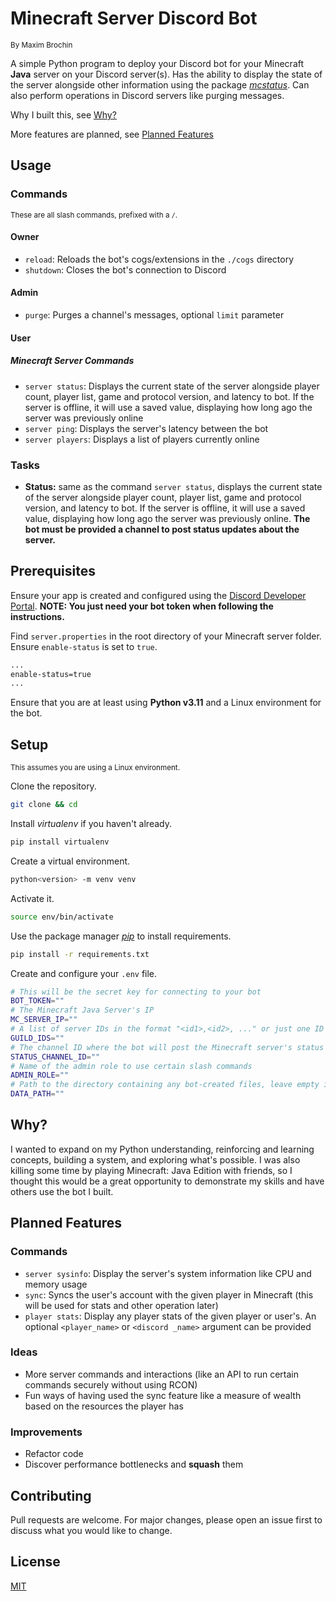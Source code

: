 # Minecraft Server Discord Bot

<small>By Maxim Brochin</small>

A simple Python program to deploy your Discord bot for your Minecraft **Java** server on your Discord server(s). Has the ability to display the state of the server alongside other information using the package _[mcstatus](https://pypi.org/project/mcstatus/)_. Can also perform operations in Discord servers like purging messages.

Why I built this, see [Why?](#Why?)

More features are planned, see [Planned Features](#Planned-Features)

## Usage

### Commands

<small>These are all slash commands, prefixed with a `/`.</small>

#### Owner

- `reload`: Reloads the bot's cogs/extensions in the `./cogs` directory
- `shutdown`: Closes the bot's connection to Discord

#### Admin

- `purge`: Purges a channel's messages, optional `limit` parameter

#### User

##### Minecraft Server Commands

- `server status`: Displays the current state of the server alongside player count, player list, game and protocol version, and latency to bot. If the server is offline, it will use a saved value, displaying how long ago the server was previously online
- `server ping`: Displays the server's latency between the bot
- `server players`: Displays a list of players currently online

### Tasks

- **Status:** same as the command `server status`, displays the current state of the server alongside player count, player list, game and protocol version, and latency to bot. If the server is offline, it will use a saved value, displaying how long ago the server was previously online. **The bot must be provided a channel to post status updates about the server.**

## Prerequisites

Ensure your app is created and configured using the [Discord Developer Portal](https://discord.com/developers/docs/quick-start/getting-started#step-1-creating-an-app).
**NOTE: You just need your bot token when following the instructions.**

Find `server.properties` in the root directory of your Minecraft server folder. Ensure `enable-status` is set to `true`.

```bash
...
enable-status=true
...
```

Ensure that you are at least using **Python v3.11** and a Linux environment for the bot.

## Setup

<small>This assumes you are using a Linux environment.</small>

Clone the repository.

```bash
git clone && cd
```

Install _virtualenv_ if you haven't already.

```bash
pip install virtualenv
```

Create a virtual environment.

```bash
python<version> -m venv venv
```

Activate it.

```bash
source env/bin/activate
```

Use the package manager _[pip](https://pip.pypa.io/en/stable/)_ to install requirements.

```bash
pip install -r requirements.txt
```

Create and configure your `.env` file.

```bash
# This will be the secret key for connecting to your bot
BOT_TOKEN=""
# The Minecraft Java Server's IP
MC_SERVER_IP=""
# A list of server IDs in the format "<id1>,<id2>, ..." or just one ID that your bot will be in
GUILD_IDS=""
# The channel ID where the bot will post the Minecraft server's status
STATUS_CHANNEL_ID=""
# Name of the admin role to use certain slash commands
ADMIN_ROLE=""
# Path to the directory containing any bot-created files, leave empty if using the root directory
DATA_PATH=""
```

## Why?

I wanted to expand on my Python understanding, reinforcing and learning concepts, building a system, and exploring what's possible. I was also killing some time by playing Minecraft: Java Edition with friends, so I thought this would be a great opportunity to demonstrate my skills and have others use the bot I built.

## Planned Features

### Commands

- `server sysinfo`: Display the server's system information like CPU and memory usage
- `sync`: Syncs the user's account with the given player in Minecraft (this will be used for stats and other operation later)
- `player stats`: Display any player stats of the given player or user's. An optional `<player_name>` or `<discord
_name>` argument can be provided

### Ideas

- More server commands and interactions (like an API to run certain commands securely without using RCON)
- Fun ways of having used the sync feature like a measure of wealth based on the resources the player has

### Improvements

- Refactor code
- Discover performance bottlenecks and **squash** them

## Contributing

Pull requests are welcome. For major changes, please open an issue first
to discuss what you would like to change.

## License

[MIT](https://choosealicense.com/licenses/mit/)
